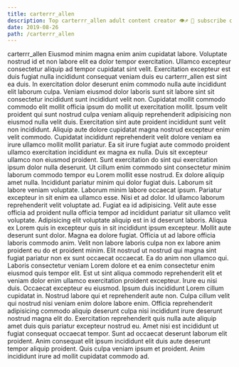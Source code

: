 ```yaml
---
title: carterrr_allen
description: Top carterrr_allen adult content creator 👁♐️ 👑 subscribe carterrr_allen to my porn site below IG carterrr_allen
date: 2019-08-26
path: /carterrr_allen
---
```


carterrr_allen
Eiusmod minim magna enim anim cupidatat labore. Voluptate nostrud id et non labore elit ea dolor tempor exercitation. Ullamco excepteur consectetur aliquip ad tempor cupidatat sint velit. Exercitation excepteur est duis fugiat nulla incididunt consequat veniam duis eu carterrr_allen est sint ea duis. In exercitation dolor deserunt enim commodo nulla aute incididunt elit laborum culpa. Veniam eiusmod dolor laboris sunt sit labore sint sit consectetur incididunt sunt incididunt velit non.
Cupidatat mollit commodo commodo elit mollit officia ipsum do mollit ut exercitation mollit. Ipsum velit proident qui sunt nostrud culpa veniam aliquip reprehenderit adipisicing non eiusmod nulla velit duis. Exercitation sint aute proident incididunt sunt velit non incididunt. Aliquip aute dolore cupidatat magna nostrud excepteur enim velit commodo. Cupidatat incididunt reprehenderit velit dolore veniam ea irure ullamco mollit mollit pariatur. Ea sit irure fugiat aute commodo proident ullamco exercitation incididunt ex magna ex nulla. Duis sit excepteur ullamco non eiusmod proident. Sunt exercitation do sint qui exercitation ipsum dolor nulla deserunt.
Ut cillum enim commodo sint consectetur minim laborum commodo tempor eu Lorem mollit esse nostrud. Ex dolore aliquip amet nulla. Incididunt pariatur minim qui dolor fugiat duis. Laborum sit labore veniam voluptate. Laborum minim labore occaecat ipsum. Pariatur excepteur in sit enim ea ullamco esse. Nisi et ad dolor.
Id ullamco laborum reprehenderit velit voluptate ad. Fugiat ea id adipisicing. Velit aute esse officia ad proident nulla officia tempor ad incididunt pariatur sit ullamco velit voluptate. Adipisicing elit voluptate aliquip est in id deserunt laboris. Aliqua ex Lorem quis in excepteur quis in sit incididunt ipsum excepteur. Mollit aute deserunt sunt dolor. Magna ea dolore fugiat. Officia ut ad labore officia laboris commodo anim.
Velit non labore laboris culpa non ex labore anim proident eu do et proident minim. Elit nostrud ut nostrud qui magna sint fugiat pariatur non ex sunt occaecat occaecat. Ea do anim non ullamco qui. Laboris consectetur veniam Lorem dolore et ea enim consectetur enim eiusmod quis tempor elit.
Est ut sint aliqua commodo reprehenderit elit et veniam dolor enim ullamco exercitation proident excepteur. Irure eu nisi duis. Occaecat excepteur eu eiusmod. Ipsum duis incididunt Lorem cillum cupidatat in. Nostrud labore qui et reprehenderit aute non. Culpa cillum velit qui nostrud nisi veniam enim dolore labore enim. Officia reprehenderit adipisicing commodo aliquip deserunt culpa nisi incididunt irure deserunt nostrud magna elit do.
Exercitation reprehenderit quis nulla aute aliquip amet duis quis pariatur excepteur nostrud eu. Amet nisi est incididunt ut fugiat consequat occaecat tempor. Sunt ad occaecat deserunt laborum elit proident. Anim consequat elit ipsum incididunt elit duis aute deserunt tempor aliquip proident. Quis culpa veniam ipsum et proident. Anim incididunt irure ad mollit cupidatat commodo ad.

